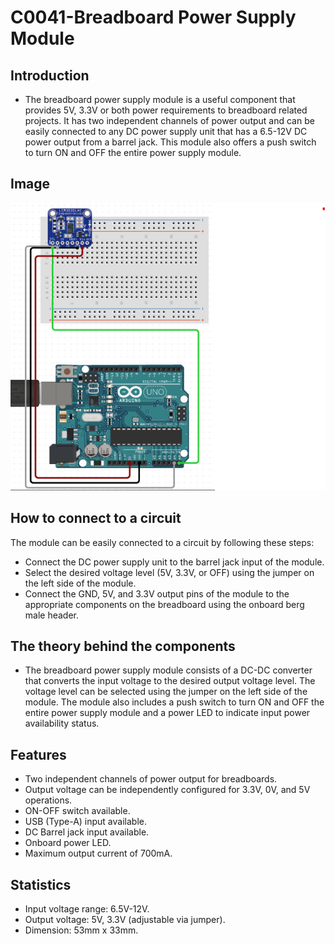 # C0041-Breadboard Power Supply Module

## Introduction

- The breadboard power supply module is a useful component that provides 5V, 3.3V or both power requirements to breadboard related projects. It has two independent channels of power output and can be easily connected to any DC power supply unit that has a 6.5-12V DC power output from a barrel jack. This module also offers a push switch to turn ON and OFF the entire power supply module.

## Image

![IMG](IMG/IMG.png)

## How to connect to a circuit

The module can be easily connected to a circuit by following these steps:

- Connect the DC power supply unit to the barrel jack input of the module.
- Select the desired voltage level (5V, 3.3V, or OFF) using the jumper on the left side of the module.
- Connect the GND, 5V, and 3.3V output pins of the module to the appropriate components on the breadboard using the onboard berg male header.

## The theory behind the components

- The breadboard power supply module consists of a DC-DC converter that converts the input voltage to the desired output voltage level. The voltage level can be selected using the jumper on the left side of the module. The module also includes a push switch to turn ON and OFF the entire power supply module and a power LED to indicate input power availability status.

## Features

- Two independent channels of power output for breadboards.
- Output voltage can be independently configured for 3.3V, 0V, and 5V operations.
- ON-OFF switch available.
- USB (Type-A) input available.
- DC Barrel jack input available.
- Onboard power LED.
- Maximum output current of 700mA.

## Statistics

- Input voltage range: 6.5V-12V.
- Output voltage: 5V, 3.3V (adjustable via jumper).
- Dimension: 53mm x 33mm.
